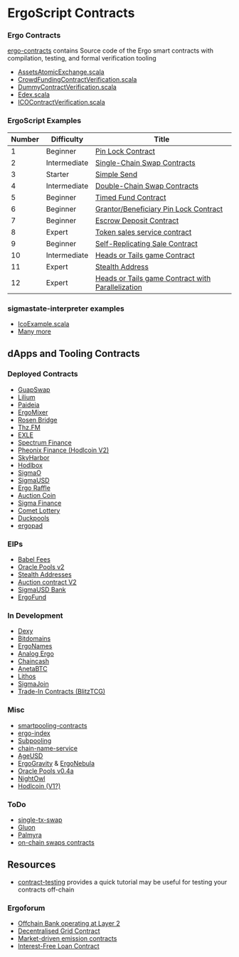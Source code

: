 # ErgoScript Contracts

### Ergo Contracts

[ergo-contracts](https://github.com/ergoplatform/ergo-contracts) contains Source code of the Ergo smart contracts with compilation, testing, and formal verification tooling

- [AssetsAtomicExchange.scala](https://github.com/ergoplatform/ergo-contracts/blob/42719326656e4764f214f57fa8f45205ee20d58d/verified-contracts/src/main/scala/org/ergoplatform/contracts/AssetsAtomicExchange.scala)
- [CrowdFundingContractVerification.scala](https://github.com/ergoplatform/ergo-contracts/blob/42719326656e4764f214f57fa8f45205ee20d58d/verified-contracts/src/main/scala/org/ergoplatform/contracts/CrowdFundingContractVerification.scala)
- [DummyContractVerification.scala](https://github.com/ergoplatform/ergo-contracts/blob/42719326656e4764f214f57fa8f45205ee20d58d/verified-contracts/src/main/scala/org/ergoplatform/contracts/DummyContractVerification.scala)
- [Edex.scala](https://github.com/ergoplatform/ergo-contracts/blob/42719326656e4764f214f57fa8f45205ee20d58d/verified-contracts/src/main/scala/org/ergoplatform/contracts/Edex.scala)
- [ICOContractVerification.scala](https://github.com/ergoplatform/ergo-contracts/blob/42719326656e4764f214f57fa8f45205ee20d58d/verified-contracts/src/main/scala/org/ergoplatform/contracts/ICOContractVerification.scala)

### ErgoScript Examples

| Number | Difficulty | Title |
| ---  | ---  | ---  |
| 1 | Beginner | [Pin Lock Contract](https://github.com/ergoplatform/ergoscript-by-example/blob/main/pinLockContract.md) |
| 2 | Intermediate | [Single-Chain Swap Contracts](https://github.com/ergoplatform/ergoscript-by-example/blob/main/singleChainSwap.md) |
| 3 | Starter | [Simple Send](https://github.com/ergoplatform/ergoscript-by-example/blob/main/simpleSend.md) |
| 4 | Intermediate | [Double-Chain Swap Contracts](https://github.com/ergoplatform/ergoscript-by-example/blob/main/doubleChainSwap.md) |
| 5 | Beginner | [Timed Fund Contract](https://github.com/ergoplatform/ergoscript-by-example/blob/main/timedFund.md) |
| 6 | Beginner | [Grantor/Beneficiary Pin Lock Contract](https://github.com/ergoplatform/ergoscript-by-example/blob/main/grantorBeneficiaryPinLock.md) |
| 7 | Beginner | [Escrow Deposit Contract](https://github.com/ergoplatform/ergoscript-by-example/blob/main/escrowDepositContract.md) |
| 8 | Expert | [Token sales service contract](https://github.com/ergoplatform/ergoscript-by-example/blob/main/tokenSalesService.md) |
| 9 | Beginner | [Self-Replicating Sale Contract](https://github.com/ergoplatform/ergoscript-by-example/blob/main/selfReplicatingTokenSale.md) |
| 10 | Intermediate | [Heads or Tails game Contract](https://github.com/ergoplatform/ergoscript-by-example/blob/main/headsOrTails.md) |
| 11 | Expert| [Stealth Address](https://github.com/ergoplatform/ergoscript-by-example/blob/main/stealthAddress.md) |
| 12 | Expert | [Heads or Tails game Contract with Parallelization](https://github.com/ergoplatform/ergoscript-by-example/blob/main/headsOrTailsParallel.md) |

### sigmastate-interpreter examples

- [IcoExample.scala](https://github.com/ScorexFoundation/sigmastate-interpreter/blob/c863a9b1a82589e47b15f76f3affdb30a475e740/sigmastate/src/test/scala/sigmastate/utxo/examples/IcoExample.scala#L254-L303)
- [Many more](https://github.com/ScorexFoundation/sigmastate-interpreter/tree/c863a9b1a82589e47b15f76f3affdb30a475e740/sigmastate/src/test/scala/sigmastate/utxo/examples)

## dApps and Tooling Contracts


### Deployed Contracts

- [GuapSwap](https://github.com/GuapSwap/guapswap-ronin/tree/main/src/main/scala/contracts)
- [Lilium](https://github.com/LiliumErgo/scala-api/blob/main/app/contracts/LiliumContracts.scala)
- [Paideia](https://github.com/paideiadao/paideia-contracts)
- [ErgoMixer](https://github.com/ergoMixer/ergoMixBack/tree/master/mixer/app/mixer)
- [Rosen Bridge](https://github.com/rosen-bridge/contract)
- [Thz.FM](https://github.com/TremendouslyHighFrequency/SmartContracts)
- [EXLE](https://github.com/Ergo-Lend/edge/blob/main/src/main/scala/edge/contracts/Contract.scala)
- [Spectrum Finance](https://github.com/spectrum-finance/ergo-dex/tree/master/contracts)
- [Pheonix Finance (Hodlcoin V2)](https://github.com/PhoenixErgo/phoenix-hodlcoin-contracts)
- [SkyHarbor](https://github.com/skyharbor-market/contracts)
- [Hodlbox](https://github.com/SavonarolaLabs/hodlbox-xyz/tree/main/src/lib/contract)
- [SigmaO](https://github.com/ThierryM1212/SigmaO/tree/main/contract)
- [SigmaUSD](https://github.com/anon-real/sigma-usd/tree/master/ageusd) 
- [Ergo Raffle](https://github.com/ErgoRaffle/raffle-backend/blob/master/app/raffle/RaffleContract.scala)
- [Auction Coin](https://github.com/Auction-Coin/contracts)
- [Sigma Finance](https://github.com/K-Singh/Sigma-Finance/tree/master/contracts)
- [Comet Lottery](https://github.com/mgpai22/comet-lottery/blob/main/comet-lottery-bot/src/main/scala/contracts/LotteryContracts.scala)
- [Duckpools](https://github.com/duckpools/lend-protocol-contracts/tree/main/contracts)
- [ergopad](https://github.com/ergopad/ergopad-api/tree/dev/app/contracts)

### EIPs

- [Babel Fees](https://github.com/ergoplatform/eips/blob/master/eip-0031.md)
- [Oracle Pools v2](https://github.com/ergoplatform/eips/tree/cae50b722d6929c794847d21668500acb01f3c8c/eip-0023/contracts)
- [Stealth Addresses](https://github.com/ergoplatform/eips/pull/87/files)
- [Auction contract V2](https://github.com/ergoplatform/eips/blob/master/eip-0022.md)
- [SigmaUSD Bank](https://github.com/ergoplatform/eips/blob/master/eip-0015.md)
- [ErgoFund](https://github.com/ergoplatform/eips/pull/33)


### In Development
- [Dexy](https://github.com/ergoplatform/ergo-jde/blob/main/kiosk/src/test/scala/kiosk/dexy/DexySpec.scala)
- [Bitdomains](https://github.com/bitdomains/contracts)
- [ErgoNames](https://github.com/ergonames/ergonames/blob/master/src/main/scala/)
- [Analog Ergo](https://github.com/dzyphr/ScalaSigmaParticle)
- [Chaincash](https://github.com/ChainCashLabs/chaincash/tree/master/contracts)
- [AnetaBTC](https://github.com/anetabtc/aneta_contracts)
- [Lithos](https://github.com/Lithos-Protocol/Lithos/tree/master/src/main/scala)
- [SigmaJoin](https://github.com/ergoplatform/ergo-jde/tree/main/kiosk/src/test/scala/kiosk/mixer)
- [Trade-In Contracts (BlitzTCG)](https://github.com/lucagdangelo/trade-in/tree/main/src/main/scala/contracts)

### Misc

- [smartpooling-contracts](https://github.com/GetBlok-io/ergo-smartpooling-contracts/tree/master/src/main/scala/contracts)
- [ergo-index](https://github.com/ergo-index/ergo-index-contracts)
- [Subpooling](https://github.com/GetBlok-io/Subpooling/tree/mainnet_plasma/conf/scripts)
- [chain-name-service](https://github.com/ross-weir/chain-name-service/tree/main/contracts)
- [AgeUSD](https://github.com/ergoplatform/eips/pull/33)
- [ErgoGravity](https://github.com/mhssamadani/gravity-core/blob/dev/contracts/ergo/gravity.scala) & [ErgoNebula](https://github.com/mhssamadani/gravity-core/blob/dev/contracts/ergo/nebula.scala)
- [Oracle Pools v0.4a](https://github.com/scalahub/Kiosk/tree/master/src/test/scala/kiosk/oraclepool/v4a)
- [NightOwl](https://github.com/nightowlcasino/ergoscript-contracts)
- [Hodlcoin (V1?)](https://github.com/lucagdangelo/hodlcoin-contracts)

### ToDo

- [single-tx-swap](https://github.com/danieloravec/ergo-token-swap)
- [Gluon](gluon.md)
- [Palmyra](palmyra.md)
- [on-chain swaps contracts](https://github.com/ergoplatform/sigma-rust/pull/209)


## Resources

- [contract-testing](https://github.com/anon-real/contract-testing) provides a quick tutorial may be useful for testing your contracts off-chain



### Ergoforum

- [Offchain Bank operating at Layer 2](https://www.ergoforum.org/t/offchain-bank-operating-at-layer-2/3367)
- [Decentralised Grid Contract](https://www.ergoforum.org/t/decentralized-grid-trading-on-ergo/3750/5)
- [Market-driven emission contracts](https://www.ergoforum.org/t/market-driven-emission-contracts/3749)
- [Interest-Free Loan Contract ](https://www.ergoforum.org/t/interest-free-loan-contract/67)
